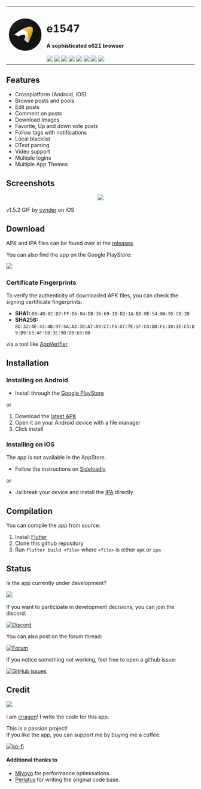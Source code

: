 <table>
  <tr>
    <td width="20%">
      <img src="assets/icon/app/round.png"/>
    </td>
    <td width="80%">
      <h1>e1547</h1>
      <h4>A sophisticated e621 browser</h4>
      <a href="https://github.com/clragon/e1547/commits/master"><img src="https://badgen.net/github/commits/clragon/e1547"></a>
      <a href="https://github.com/clragon/e1547/commits/master"><img src="https://badgen.net/github/last-commit/clragon/e1547"></a>
      <a href="blob/master/LICENSE"><img src="https://img.shields.io/github/license/clragon/e1547"></a>
      <a href="https://discord.gg/MRwKGqfmUz"><img src="https://img.shields.io/discord/763321712766877727.svg?label=&logo=discord&logoColor=ffffff&color=7389D8&labelColor=6A7EC2"></a>
      <a href="https://e1547.clynamic.net"><img src="https://badgen.net/badge/website/clynamic?color=FDB245&icon=https://upload.wikimedia.org/wikipedia/commons/f/f7/Bananas.svg"></a>
      <a href="https://f-droid.org/packages/net.e1547"><img src="https://img.shields.io/f-droid/v/net.e1547"></a>
      <a href="https://play.google.com/store/apps/details?id=net.e1547"><img src="https://img.shields.io/endpoint?color=green&logo=google-play&logoColor=green&url=https%3A%2F%2Fplay.cuzi.workers.dev%2Fplay%3Fi%3Dnet.e1547%26gl%3DUS%26hl%3Den%26l%3DGoogle%2520Play%26m%3D%24version"></a>
      <a href="https://github.com/clragon/e1547/releases/latest"><img src="https://img.shields.io/github/downloads/clragon/e1547/total"></a>
    </td>
  </tr>
</table>

## Features

- Crossplatform (Android, iOS)
- Browse posts and pools
- Edit posts
- Comment on posts
- Download Images
- Favorite, Up and down vote posts
- Follow tags with notifications
- Local blacklist
- DText parsing
- Video support
- Multiple logins
- Multiple App Themes

## Screenshots

<p align="center">
  <img src="assets/screenshots/promo.gif">
</p>

v1.5.2 GIF by [cynder](https://github.com/cxnder) on iOS

## Download

APK and IPA files can be found over at
the [releases](https://github.com/clragon/e1547/releases/latest).

You can also find the app on the Google PlayStore:

<a href="https://play.google.com/store/apps/details?id=net.e1547">
    <img src="https://github.com/steverichey/google-play-badge-svg/blob/master/img/en_get.svg" width="30%"/>
</a>

### Certificate Fingerprints

To verify the authenticity of downloaded APK files, you can check the signing certificate fingerprints:

- **SHA1:** `8B:4B:8C:D7:FF:D6:04:DB:36:69:1B:D2:1A:BD:0E:54:0A:95:C8:28`
- **SHA256:** `8D:32:4E:43:4B:97:5A:A3:38:A7:A9:C7:F3:07:7E:1F:C0:DB:F1:30:3E:C5:D9:B9:63:4F:E8:3E:9D:DB:63:80`

via a tool like [AppVerifier](https://github.com/soupslurpr/AppVerifier).

## Installation

### Installing on Android

- Install through the [Google PlayStore](https://play.google.com/store/apps/details?id=net.e1547)

or

1. Download the [latest APK](https://github.com/clragon/e1547/releases/latest)
2. Open it on your Android device with a file manager
3. Click install

### Installing on iOS

The app is not available in the AppStore.

- Follow the instructions on [Sideloadly](https://sideloadly.io/)

or

- Jailbreak your device and install the [IPA](https://github.com/clragon/e1547/releases/latest) directly

## Compilation

You can compile the app from source:

1. Install [Flutter](https://flutter.dev/docs/get-started/install)
2. Clone this github repository
3. Run `flutter build <file>` where `<file>` is either `apk` or `ipa`

## Status

Is the app currently under development?

<a href="https://github.com/clragon/e1547/commits/master"><img src="https://badgen.net/github/last-commit/clragon/e1547"></a>

If you want to participate in development decisions, you can join the discord:

[![Discord](https://img.shields.io/discord/763321712766877727.svg?label=&logo=discord&logoColor=ffffff&color=7389D8&labelColor=6A7EC2)](https://discord.gg/MRwKGqfmUz)

You can also post on the forum thread:

[![Forum](https://badgen.net/badge/e621/forum/00549f?icon=https://e621.net/safari-pinned-tab.svg&labelColor=1F3C67)](https://e926.net/forum_topics/25854)

If you notice something not working, feel free to open a github issue:

[![GitHub issues](https://img.shields.io/github/issues/clragon/e1547)](https://github.com/clragon/e1547/issues)

## Credit

[<img src="https://github.com/clragon.png" width="100px;"/>](https://github.com/clragon)

I am [clragon](https://github.com/clragon)! I write the code for this app.

This is a passion project!  
If you like the app, you can support me by buying me a coffee:

[![ko-fi](https://ko-fi.com/img/githubbutton_sm.svg)](https://ko-fi.com/Q5Q22W6FW)

#### Additional thanks to

- [Miyoyo](https://github.com/miyoyo) for performance optimisations.
- [Perlatus](https://github.com/perlatus) for writing the original code base.
